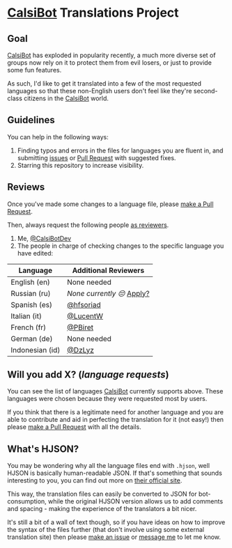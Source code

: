 # [CalsiBot](https://t.me/CalsiBot) Translations Project

## Goal

[CalsiBot](https://t.me/CalsiBot) has exploded in popularity recently, a much more diverse set of groups now rely on it to protect them from evil losers, or just to provide some fun features.

As such, I'd like to get it translated into a few of the most requested languages so that these non-English users don't feel like they're second-class citizens in the [CalsiBot](https://t.me/CalsiBot) world.

## Guidelines

You can help in the following ways:

1. Finding typos and errors in the files for languages you are fluent in, and submitting [issues](https://github.com/CalsiBotDev/CalsiBot/issues/new) or [Pull Request](https://help.github.com/en/github/collaborating-with-issues-and-pull-requests/creating-a-pull-request#creating-the-pull-request) with suggested fixes.
1. Starring this repository to increase visibility.

## Reviews

Once you've made some changes to a language file, please [make a Pull Request](https://help.github.com/en/github/collaborating-with-issues-and-pull-requests/creating-a-pull-request#creating-the-pull-request).

Then, always request the following people [as reviewers](https://help.github.com/en/github/collaborating-with-issues-and-pull-requests/requesting-a-pull-request-review).

1. Me, [@CalsiBotDev](https://github.com/CalsiBotDev)
1. The people in charge of checking changes to the specific language you have edited:

| Language | Additional Reviewers |
| ------ | ------ |
| English (en)    | None needed |
| Russian (ru)    | _None currently 😔_ [Apply?](<https://github.com/CalsiBotDev/CalsiBot/issues/new?title=I%27d%20like%20to%20adopt%20the%20Russian%20translation!&assignees=CalsiBotDev&labels=Lang-Adoption&body=%23%23%20Hey%2C%20I%27d%20like%20to%20adopt%20the%20Russian%20translation.%0A%0A%23%23%23%20Commitment%20Statement%0A**I%20can%20confirm%20that%20I%3A**%0A_(mark%20these%20boxes%20once%20you%20have%20submitted%20your%20post)_%0A-%20%5B%20%5D%20Speak%20fluent%20Russian%20at%20a%20higher%20level%20than%20a%20regular%20native%20speaker%2C%20and%20can%20translate%20concepts%20and%20ideas%20to%20English%20confidently.%0A-%20%5B%20%5D%20Will%20be%20able%20to%20promptly%20(on%20average%2C%20within%207%20days)%20be%20able%20to%20review%20and%20correct%20new%20translations%2C%20or%20Pull%20Requests%20others%20have%20made%20with%20fixes.%0A%0A%23%23%23%20CalsiBot%20lists%20those%20who%20help%20translate%20a%20language%20when%20users%20select%20it.%0A**I%20want%20to%20be%20credited%20with%20a%20link%20to%3A**%0A_(delete%20all%20except%20ONE%20option)_%0A-%20My%20Telegram%20profile%0A-%20My%20GitHub%20profile%0A%0A%23%23%23%20Previous%20Contributions%0A**If%20you%20have%20made%20previous%20contributions%20to%20translations%20either%20for%20CalsiBot%20or%20some%20other%20project%2C%20please%20link%20to%20some%20examples%20of%20your%20work%20below%3A**>) |
| Spanish (es)    | [@hfsoriad](https://github.com/hfsoriad) |
| Italian (it)    | [@LucentW](https://github.com/LucentW) |
| French (fr)     | [@PBiret](https://github.com/PBiret) |
| German (de)     | None needed |
| Indonesian (id) | [@DzLyz](https://github.com/itsdzl) |

## Will you add X? (_language requests_)

You can see the list of languages [CalsiBot](https://t.me/CalsiBot) currently supports above. These languages were chosen because they were requested most by users.

If you think that there is a legitimate need for another language and you are able to contribute and aid in perfecting the translation for it (not easy!) then please [make a Pull Request](https://help.github.com/en/github/collaborating-with-issues-and-pull-requests/creating-a-pull-request#creating-the-pull-request) with all the details.

## What's HJSON?

You may be wondering why all the language files end with `.hjson`, well HJSON is basically human-readable JSON. If that's something that sounds interesting to you, you can find out more on [their official site](https://hjson.org/).

This way, the translation files can easily be converted to JSON for bot-consumption, while the original HJSON version allows us to add comments and spacing - making the experience of the translators a bit nicer.

It's still a bit of a wall of text though, so if you have ideas on how to improve the syntax of the files further (that don't involve using some external translation site) then please [make an issue](https://github.com/CalsiBotDev/CalsiBot/issues/new) or [message me](https://t.me/cancer) to let me know.
